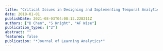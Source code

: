 ```yaml
---
title: "Critical Issues in Designing and Implementing Temporal Analytics"
date: 2018-01-01
publishDate: 2021-08-03T04:08:12.228211Z
authors: ["B Chen", "S Knight", "AF Wise"]
publication_types: ["2"]
abstract: ""
featured: false
publication: "*Journal of Learning Analytics*"
---
```


